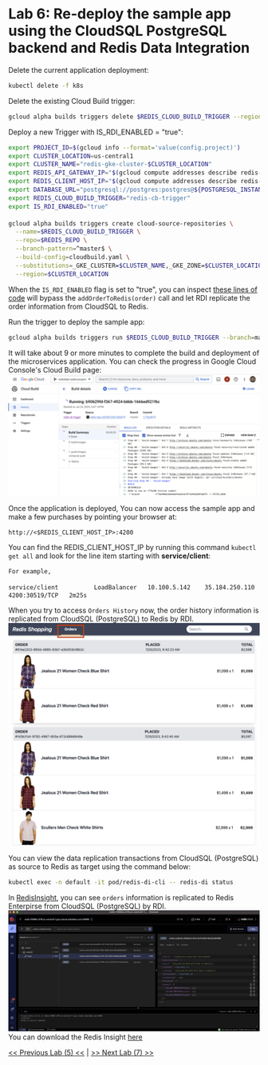 # Lab 6:  Re-deploy the sample app using the CloudSQL PostgreSQL backend and Redis Data Integration

Delete the current application deployment:
```bash
kubectl delete -f k8s
```

Delete the existing Cloud Build trigger:
```bash
gcloud alpha builds triggers delete $REDIS_CLOUD_BUILD_TRIGGER --region=$CLUSTER_LOCATION
```
          
Deploy a new Trigger with IS_RDI_ENABLED = "true":
```bash
export PROJECT_ID=$(gcloud info --format='value(config.project)')
export CLUSTER_LOCATION=us-central1
export CLUSTER_NAME="redis-gke-cluster-$CLUSTER_LOCATION"
export REDIS_API_GATEWAY_IP="$(gcloud compute addresses describe redis-api-gateway-ip --region=us-central1 --format='value(address)')"
export REDIS_CLIENT_HOST_IP="$(gcloud compute addresses describe redis-client-host-ip --region=us-central1 --format='value(address)')"
export DATABASE_URL="postgresql://postgres:postgres@${POSTGRESQL_INSTANCE_IP}:5432/dbFashion?schema=public"
export REDIS_CLOUD_BUILD_TRIGGER="redis-cb-trigger"
export IS_RDI_ENABLED="true"

gcloud alpha builds triggers create cloud-source-repositories \
  --name=$REDIS_CLOUD_BUILD_TRIGGER \
  --repo=$REDIS_REPO \
  --branch-pattern=^master$ \
  --build-config=cloudbuild.yaml \
  --substitutions=_GKE_CLUSTER=$CLUSTER_NAME,_GKE_ZONE=$CLUSTER_LOCATION,_API_GATEWAY_IP=$REDIS_API_GATEWAY_IP,_CLIENT_IP=$REDIS_CLIENT_HOST_IP,_REDIS_URI=$REDIS_URI,_REDIS_INSIGHT_PORT=$REDIS_INSIGHT_PORT,_DATABASE_URI=$DATABASE_URL,_IS_RDI_ENABLED=$IS_RDI_ENABLED \
  --region=$CLUSTER_LOCATION
```
When the `IS_RDI_ENABLED` flag is set to "true", you can inspect [these lines of code](https://github.com/gmflau/google-dev-day-workshop/blob/main/server/src/services/orders/src/service-impl.ts#L163-L165) will bypass the `addOrderToRedis(order)` call and let RDI replicate the order information from CloudSQL to Redis.
                   
Run the trigger to deploy the sample app:
```bash
gcloud alpha builds triggers run $REDIS_CLOUD_BUILD_TRIGGER --branch=master --region=$CLUSTER_LOCATION
```
It will take about 9 or more minutes to complete the build and deployment of the microservices application. You can check the progress in Google Cloud Console's Cloud Build page:
![Cloud Build Page](./img/cb_progress.png)
                  
Once the application is deployed, You can now access the sample app and make a few purchases by pointing your browser at:
```
http://<$REDIS_CLIENT_HOST_IP>:4200
```
You can find the REDIS_CLIENT_HOST_IP by running this command `kubectl get all` and look for the line item starting with **service/client**:
```
For example, 

service/client          LoadBalancer   10.100.5.142    35.184.250.110   4200:30519/TCP   2m25s
```
      
When you try to access `Orders History` now, the order history information is replicated from CloudSQL (PostgreSQL) to Redis by RDI. 
![Order history](./img/order_history.png)   
     
You can view the data replication transactions from CloudSQL (PostgreSQL) as source to Redis as target using the command below:
```bash
kubectl exec -n default -it pod/redis-di-cli -- redis-di status
```
   
In [RedisInsight](https://redis.com/redis-enterprise/redis-insight/), you can see `orders` information is replicated to Redis Enterpirse from CloudSQL (PostgreSQL) by RDI.
![RI RDI](./img/RI_RDI.png)
You can download the Redis Insight [here](https://redis.com/redis-enterprise/redis-insight/#insight-form)
       
[<< Previous Lab (5) <<](../lab5/README.md)     |      [>> Next Lab (7) >>](../lab7/README.md)

